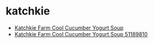 # katchkie

 * [Katchkie Farm Cool Cucumber Yogurt Soup](../../index/k/katchkie-farm-cool-cucumber-yogurt-soup-51189810.json)
 * [Katchkie Farm Cool Cucumber Yogurt Soup 51189810](../../index/k/katchkie-farm-cool-cucumber-yogurt-soup-51189810.json)
